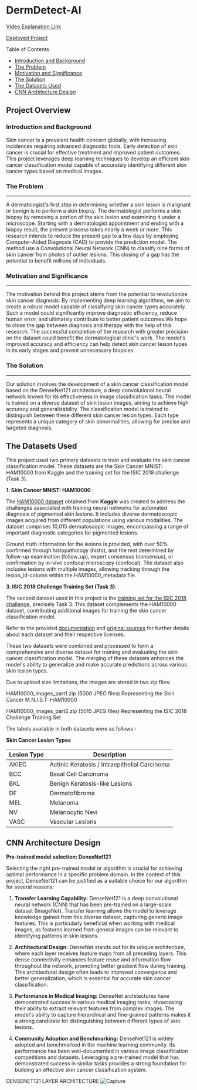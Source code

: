 # DermDetect-AI
[Video Explanation Link](https://drive.google.com/file/d/14IkoZy9IAEVGteiBbNrja5Z3mDxnkpZX/view?usp=share_link)

[Deployed Project](https://dermdetect-ai.streamlit.app/)

Table of Contents
-  [Introduction and Background](#introduction-and-background)
-  [The Problem](#the-problem)
-  [Motivation and Significance](#motivation-and-significance)
-  [The Solution](#the-solution)
-  [The Datasets Used](#the-datasets-used)
-  [CNN Architecture Design](#cnn-architecture-design)

## Project Overview
### Introduction and Background
Skin cancer is a prevalent health concern globally, with increasing incidences requiring advanced diagnostic tools. Early detection of skin cancer is crucial for effective treatment and improved patient outcomes. This project leverages deep learning techniques to develop an efficient skin cancer classification model capable of accurately identifying different skin cancer types based on medical images.

### The Problem
<hr>
A dermatologist's first step in determining whether a skin lesion is malignant or benign is to perform a skin biopsy. The dermatologist performs a skin biopsy by removing a portion of the skin lesion and examining it under a microscope. Starting with a dermatologist appointment and ending with a biopsy result, the present process takes nearly a week or more. This research intends to reduce the present gap to a few days by employing Computer-Aided Diagnosis (CAD) to provide the prediction model. The method use a Convolutional Neural Network (CNN) to classify nine forms of skin cancer from photos of outlier lesions. This closing of a gap has the potential to benefit millions of individuals.

### Motivation and Significance
<hr>
The motivation behind this project stems from the potential to revolutionize skin cancer diagnosis. By implementing deep learning algorithms, we aim to create a robust model capable of classifying skin cancer types accurately. Such a model could significantly improve diagnostic efficiency, reduce human error, and ultimately contribute to better patient outcomes.We hope to close the gap between diagnosis and therapy with the help of this research. The successful completion of the research with greater precision on the dataset could benefit the dermatological clinic's work. The model's improved accuracy and efficiency can help detect skin cancer lesion types in its early stages and prevent unnecessary biopsies.

### The Solution
<hr>
Our solution involves the development of a skin cancer classification model based on the DenseNet121 architecture, a deep convolutional neural network known for its effectiveness in image classification tasks. The model is trained on a diverse dataset of skin lesion images, aiming to achieve high accuracy and generalizability. The classification model is trained to distinguish between these different skin cancer lesion types. Each type represents a unique category of skin abnormalities, allowing for precise and targeted diagnosis.

## The Datasets Used
This project used two primary datasets to train and evaluate the skin cancer classification model. These datasets are the Skin Cancer MNIST: HAM10000 from Kaggle and the training set for the ISIC 2018 challenge (Task 3).


**1. Skin Cancer MNIST: HAM10000** :

The [HAM10000 dataset](https://www.kaggle.com/datasets/kmader/skin-cancer-mnist-ham10000) obtained from **Kaggle** was created to address the challenges associated with training neural networks for automated diagnosis of pigmented skin lesions. It includes diverse dermatoscopic images acquired from different populations using various modalities. The dataset comprises 10,015 dermatoscopic images, encompassing a range of important diagnostic categories for pigmented lesions.

Ground truth information for the lesions is provided, with over 50% confirmed through histopathology (histo), and the rest determined by follow-up examination (follow_up), expert consensus (consensus), or confirmation by in-vivo confocal microscopy (confocal). The dataset also includes lesions with multiple images, allowing tracking through the lesion_id-column within the HAM10000_metadata file.

**3. ISIC 2018 Challenge Training Set (Task 3)**:

The second dataset used in this project is the [training set for the ISIC 2018 challenge](https://challenge.isic-archive.com/data/#2018), precisely Task 3. This dataset complements the HAM10000 dataset, contributing additional images for training the skin cancer classification model.

Refer to the provided [documentation](https://dataverse.harvard.edu/dataset.xhtml?persistentId=doi:10.7910/DVN/DBW86T) and [original sources](https://challenge.isic-archive.com/landing/2018/) for further details about each dataset and their respective licenses.

These two datasets were combined and processed to form a comprehensive and diverse dataset for training and evaluating the skin cancer classification model. The merging of these datasets enhances the model's ability to generalize and make accurate predictions across various skin lesion types.

Due to upload size limitations, the images are stored in two zip files:

HAM10000_images_part1.zip (5000 JPEG files) Representing the Skin Cancer M.N.I.S.T: HAM10000

HAM10000_images_part2.zip (5015 JPEG files) Representing the ISIC 2018 Challenge Training Set

The labels available in both datasets were as follows :  

**Skin Cancer Lesion Types**

| Lesion Type | Description                               |
|-------------|-------------------------------------------|
| AKIEC       | Actinic Keratosis / Intraepithelial Carcinoma |
| BCC         | Basal Cell Carcinoma                      |
| BKL         | Benign Keratosis-like Lesions             |
| DF          | Dermatofibroma                            |
| MEL         | Melanoma                                  |
| NV          | Melanocytic Nevi                          |
| VASC        | Vascular Lesions                          |

## CNN Architecture Design
**Pre-trained model selection:  DenseNet121**

Selecting the right pre-trained model or algorithm is crucial for achieving optimal performance in a specific problem domain. In the context of this project, DenseNet121 can be justified as a suitable choice for our algorithm for several reasons:

1. **Transfer Learning Capability:** DenseNet121 is a deep convolutional neural network (CNN) that has been pre-trained on a large-scale dataset (ImageNet). Transfer learning allows the model to leverage knowledge gained from this diverse dataset, capturing generic image features. This is particularly beneficial when working with medical images, as features learned from general images can be relevant to identifying patterns in skin lesions.

2. **Architectural Design:** DenseNet stands out for its unique architecture, where each layer receives feature maps from all preceding layers. This dense connectivity enhances feature reuse and information flow throughout the network, promoting better gradient flow during training. This architectural design often leads to improved convergence and better generalization, which is essential for accurate skin cancer classification.

3. **Performance in Medical Imaging:** DenseNet architectures have demonstrated success in various medical imaging tasks, showcasing their ability to extract relevant features from complex images. The model's ability to capture hierarchical and fine-grained patterns makes it a strong candidate for distinguishing between different types of skin lesions.

4. **Community Adoption and Benchmarking:** DenseNet121 is widely adopted and benchmarked in the machine learning community. Its performance has been well-documented in various image classification competitions and datasets. Leveraging a pre-trained model that has demonstrated success in similar tasks provides a strong foundation for building an effective skin cancer classification system.

DENSENET121 LAYER ARCHITECTURE
![Capture](https://github.com/Moyo-tech/DermDetect-AI/assets/80284832/47ff6717-4ab5-432a-bdf4-ac46782154ab)
